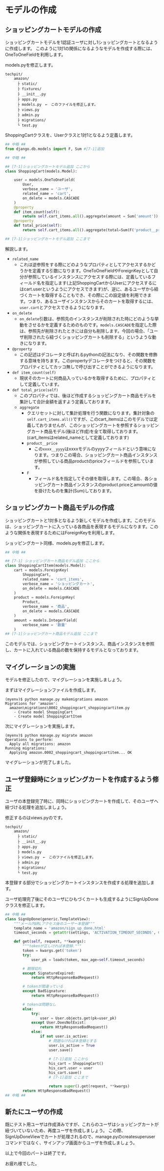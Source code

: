 # モデルの作成

## ショッピングカートモデルの作成
ショッピングカートモデルを1認証ユーザに対し1ショッピングカートとなるように作成します。
このように1対1の関係になるようなモデルを作成する際には、OneToOneFieldを利用します。

models.pyを修正します。

```
techpit/
    amazon/
    　├ static/
    　├ fixtures/
    　├ __init__.py
    　├ apps.py
    　├ models.py　←　このファイルを修正します。
    　├ views.py　
    　├ admin.py
    　├ migrations/
    　└ test.py
```

ShoppingCartクラスを、Userクラスと1対1となるよう定義します。

```py
## 中略 ##
from django.db.models import F, Sum #[7-1]追加

## 中略 ##

## [7-1]ショッピングカートモデル追加 ここから
class ShoppingCart(models.Model):

    user = models.OneToOneField(
        User,
        verbose_name = 'ユーザ',
        related_name = 'cart',
        on_delete = models.CASCADE
    )
    @property
    def item_count(self):
        return self.cart_items.all().aggregate(amount = Sum('amount'))['amount']
    @property
    def total_price(self):
        return self.cart_items.all().aggregate(total=Sum(F('product__price') * F('amount')))['total']

## [7-1]ショッピングカートモデル追加 ここまで
```

解説します。
* `related_name`
  * これは逆参照をする際にどのようなプロパティとしてアクセスするかどうかを定義する引数になります。OneToOneFieldやForeignKeyとして自分が参照しているインスタンスにアクセスする際には、定義しているフィールド名を指定します(上記ShoppingCartからUserにアクセスするにはcart.userというようにアクセスできます)が、逆に、あるユーザから紐づくカートを取得することもでき、その際にこの設定値を利用できます。つまり、あるユーザインスタンスからそのカートを取得するには、`user.cart`とアクセスできるようになります。
* `on_delete`
  * `on_delete`引数は、参照先のインスタンスが削除された時にどのような挙動をさせるかを定義するためのものです。`models.CASCADE`を指定した際は、参照先が削除されたときには自分も削除します。今回の場合、「ユーザ削除されたら紐づくショッピングカートも削除する」というような動きになります。
* `@property`
  * この記述はデコレータと呼ばれるpythonの記法になり、その関数を修飾する意味を持ちます。このpropertyデコレータをつけると、その関数をプロパティとしてカッコ無しで呼び出すことができるようになります。
* `def item_count(self)`
  * 現状そのカートに何商品入っているかを取得するために、プロパティとして定義しています。
* `def total_price(self)`
  * このプロパティでは、後ほど作成するショッピングカート商品モデルを集計して合計金額を返すよう定義しております。
  * `aggregate`
    * クエリセットに対して集計処理を行う関数になります。集計対象の`self.cart_items.all()`ですが、このcart_itemsはこのモデルでは定義しておりませんが、このショッピングカートを参照するショッピングカート商品モデル(後ほど作成)を全て取得しております。(cart_itemsはrelated_nameとして定義しております)
    * `product__price`
      * この`xxxx__yyyy`はxxxxモデルのyyyyフィールドという意味になります。つまりこの場合、ショッピングカート商品インスタンスが参照している商品productのpriceフィールドを参照しています。
    * `F`
      * フィールド名を指定してその値を取得します。この場合、各ショッピングカート商品インスタンスのproduct.priceとamountの値を掛けたものを集計(Sum)しております。

## ショッピングカート商品モデルの作成
ショッピングカートと1対多となるよう新しくモデルを作成します。このモデルは、ショッピングカートに入っている各商品を表現するモデルになります。このような関係を表現するためにはForeignKeyを利用します。

ショッピングカート同様、models.pyを修正します。

```py
## 中略 ##

## [7-1] ショッピングカート商品モデル追加 ここから
class ShoppingCartItem(models.Model):
    cart = models.ForeignKey(
        ShoppingCart,
        related_name = 'cart_items',
        verbose_name = 'ショッピングカート',
        on_delete = models.CASCADE
    )
    product = models.ForeignKey(
        Product,
        verbose_name = '商品',
        on_delete = models.CASCADE
    )
    amount = models.IntegerField(
        verbose_name = '数量'
    )
## [7-1]ショッピングカート商品モデル追加 ここまで

```

このモデルでは、ショッピングカートインスタンス、商品インスタンスを参照し、カートに入れている商品の数を保持するモデルとなっております。

## マイグレーションの実施
モデルを修正したので、マイグレーションを実施しましょう。

まずはマイグレーションファイルを作成します。
```shell
(myenv)$ python manage.py makemigrations amazon
Migrations for 'amazon':
  amazon\migrations\0002_shoppingcart_shoppingcartitem.py
    - Create model ShoppingCart
    - Create model ShoppingCartItem
```

次にマイグレーションを実施します。
```shell
(myenv)$ python manage.py migrate amazon
Operations to perform:
  Apply all migrations: amazon
Running migrations:
  Applying amazon.0002_shoppingcart_shoppingcartitem... OK
```
マイグレーションが完了しました。

## ユーザ登録時にショッピングカートを作成するよう修正
ユーザの本登録完了時に、同時にショッピングカートを作成して、そのユーザへ紐づける処理を追加しましょう。

修正するのはviews.pyのです。
```
techpit/
    amazon/
    　├ static/
    　├ __init__.py
    　├ apps.py
    　├ models.py
    　├ views.py　←　このファイルを修正します。
    　├ admin.py
    　├ migrations/
    　└ test.py
```

本登録する部分でショッピングカートインスタンスを作成する処理を追加します。

ユーザ処理完了後にそのユーザにひもづくカートも生成するようにSignUpDoneクラスを修正します。
```py
## 中略 ##
class SignUpDone(generic.TemplateView):
    """メール内URLアクセス後のユーザー本登録"""
    template_name = 'amazon/sign_up_done.html'
    timeout_seconds = getattr(settings, 'ACTIVATION_TIMEOUT_SECONDS', 60*60*24)  # デフォルトでは1日以内

    def get(self, request, **kwargs):
        """tokenが正しければ本登録."""
        token = kwargs.get('token')
        try:
            user_pk = loads(token, max_age=self.timeout_seconds)

        # 期限切れ
        except SignatureExpired:
            return HttpResponseBadRequest()

        # tokenが間違っている
        except BadSignature:
            return HttpResponseBadRequest()

        # tokenは問題なし
        else:
            try:
                user = User.objects.get(pk=user_pk)
            except User.DoesNotExist:
                return HttpResponseBadRequest()
            else:
                if not user.is_active:
                    # 問題なければ本登録とする
                    user.is_active = True
                    user.save()
                    
                    # [7-1]追加 ここから
                    his_cart = ShoppingCart()
                    his_cart.user = user
                    his_cart.save()
                    # [7-1]追加 ここまで

                    return super().get(request, **kwargs)
        return HttpResponseBadRequest()
## 中略 ##

```
## 新たにユーザの作成
既にテスト用ユーザは作成済みですが、これらのユーザはショッピングカートが紐づいていないため、再度ユーザを作成しましょう。
この際、SignUpDoneViewでカートが処理されるので、manage.pyのcreatesuperuserコマンドではなく、サインアップ画面からユーザを作成しましょう。


以上で今回のパートは終了です。

お疲れ様でした。
